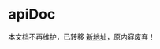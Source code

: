 <!--
 * @Author: Carl
 * @Date: 2020-05-25 19:50:00
 * @LastEditors: Carl
 * @LastEditTime: 2021-12-10 17:47:24
-->

# apiDoc

本文档不再维护，已转移 [新地址](https://coolkit-technologies.github.io/eWeLink-API/)，原内容废弃！